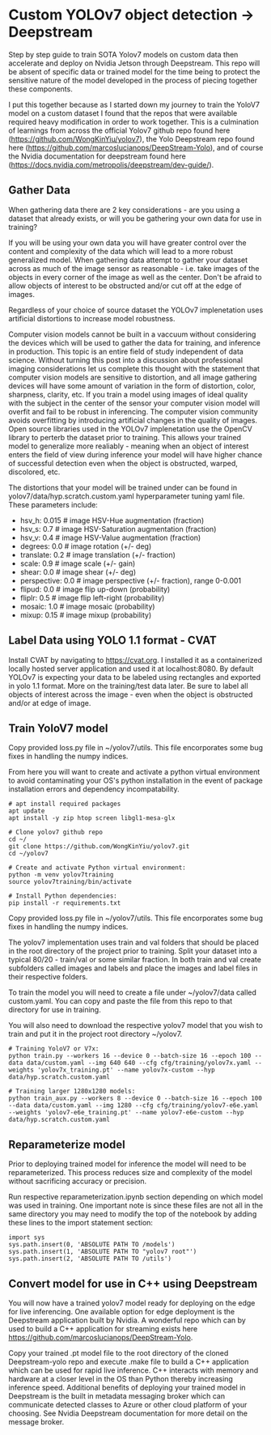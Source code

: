 # Custom YOLOv7 object detection -> Deepstream
Step by step guide to train SOTA Yolov7 models on custom data then accelerate and deploy on Nvidia Jetson through Deepstream. This repo will be absent of specific data or trained model for the time being to protect the sensitive nature of the model developed in the process of piecing together these components.

I put this together because as I started down my journey to train the YoloV7 model on a custom dataset I found that the repos that were available required heavy modification in order to work together. This is a culmination of learnings from across the official Yolov7 github repo found here (https://github.com/WongKinYiu/yolov7), the Yolo Deepstream repo found here (https://github.com/marcoslucianops/DeepStream-Yolo), and of course the Nvidia documentation for deepstream found here (https://docs.nvidia.com/metropolis/deepstream/dev-guide/).

## Gather Data
When gathering data there are 2 key considerations - are you using a dataset that already exists, or will you be gathering your own data for use in training?

If you will be using your own data you will have greater control over the content and complexity of the data which will lead to a more robust generalized model. When gathering data attempt to gather your dataset across as much of the image sensor as reasonable - i.e. take images of the objects in every corner of the image as well as the center. Don't be afraid to allow objects of interest to be obstructed and/or cut off at the edge of images.

Regardless of your choice of source dataset the YOLOv7 implenetation uses artificial distortions to increase model robustness.

Computer vision models cannot be built in a vaccuum without considering the devices which will be used to gather the data for training, and inference in production. This topic is an entire field of study independent of data science. Without turning this post into a discussion about professional imaging considerations let us complete this thought with the statement that computer vision models are sensitive to distortion, and all image gathering devices will have some amount of variation in the form of distortion, color, sharpness, clarity, etc. If you train a model using images of ideal quality with the subject in the center of the sensor your computer vision model will overfit and fail to be robust in inferencing. The computer vision community avoids overfitting by introducing artificial changes in the quality of images. Open source libraries used in the YOLOv7 implenetation use the OpenCV library to perterb the dataset prior to training. This allows your trained model to generalize more realiably - meaning when an object of interest enters the field of view during inference your model will have higher chance of successful detection even when the object is obstructed, warped, discolored, etc.

The distortions that your model will be trained under can be found in yolov7/data/hyp.scratch.custom.yaml hyperparameter tuning yaml file. These parameters include:

- hsv_h: 0.015  # image HSV-Hue augmentation (fraction)
- hsv_s: 0.7  # image HSV-Saturation augmentation (fraction)
- hsv_v: 0.4  # image HSV-Value augmentation (fraction)
- degrees: 0.0  # image rotation (+/- deg)
- translate: 0.2  # image translation (+/- fraction)
- scale: 0.9  # image scale (+/- gain)
- shear: 0.0  # image shear (+/- deg)
- perspective: 0.0  # image perspective (+/- fraction), range 0-0.001
- flipud: 0.0  # image flip up-down (probability)
- fliplr: 0.5  # image flip left-right (probability)
- mosaic: 1.0  # image mosaic (probability)
- mixup: 0.15  # image mixup (probability)



## Label Data using YOLO 1.1 format - CVAT
Install CVAT by navigating to https://cvat.org. I installed it as a containerized locally hosted server application and used it at localhost:8080. By default YOLOv7 is expecting your data to be labeled using rectangles and exported in yolo 1.1 format. More on the training/test data later. Be sure to label all objects of interest across the image - even when the object is obstructed and/or at edge of image.

## Train YoloV7 model
Copy provided loss.py file in ~/yolov7/utils. This file encorporates some bug fixes in handling the numpy indices.

From here you will want to create and activate a python virtual environment to avoid contaminating your OS's python installation in the event of package installation errors and dependency incompatability.

```
# apt install required packages
apt update
apt install -y zip htop screen libgl1-mesa-glx
```

```
# Clone yolov7 github repo
cd ~/
git clone https://github.com/WongKinYiu/yolov7.git
cd ~/yolov7
```

```
# Create and activate Python virtual environment:
python -m venv yolov7training
source yolov7training/bin/activate
```

```
# Install Python dependencies:
pip install -r requirements.txt
```

Copy provided loss.py file in ~/yolov7/utils. This file encorporates some bug fixes in handling the numpy indices.

The yolov7 implementation uses train and val folders that should be placed in the root directory of the project prior to training. Split your dataset into a typical 80/20 - train/val or some similar fraction. In both train and val create subfolders called images and labels and place the images and label files in their respective folders.

To train the model you will need to create a file under ~/yolov7/data called custom.yaml. You can copy and paste the file from this repo to that directory for use in training.

You will also need to download the respective yolov7 model that you wish to train and put it in the project root directory ~/yolov7.

```
# Training YoloV7 or V7x:
python train.py --workers 16 --device 0 --batch-size 16 --epoch 100 --data data/custom.yaml --img 640 640 --cfg cfg/training/yolov7x.yaml --weights 'yolov7x_training.pt' --name yolov7x-custom --hyp data/hyp.scratch.custom.yaml
```

```
# Training larger 1280x1280 models:
python train_aux.py --workers 8 --device 0 --batch-size 16 --epoch 100  --data data/custom.yaml --img 1280 --cfg cfg/training/yolov7-e6e.yaml --weights 'yolov7-e6e_training.pt' --name yolov7-e6e-custom --hyp data/hyp.scratch.custom.yaml
```

## Reparameterize model
Prior to deploying trained model for inference the model will need to be reparameterized. This process reduces size and complexity of the model without sacrificing accuracy or precision. 

Run respective reparameterization.ipynb section depending on which model was used in training. One important note is since these files are not all in the same directory you may need to modify the top of the notebook by adding these lines to the import statement section:
```
import sys
sys.path.insert(0, 'ABSOLUTE PATH TO /models')
sys.path.insert(1, 'ABSOLUTE PATH TO "yolov7 root"')
sys.path.insert(2, 'ABSOLUTE PATH TO /utils')
```

## Convert model for use in C++ using Deepstream
You will now have a trained yolov7 model ready for deploying on the edge for live inferencing. One available option for edge deployment is the Deepstream application built by Nvidia. A wonderful repo which can by used to build a C++ application for streaming exists here https://github.com/marcoslucianops/DeepStream-Yolo.

Copy your trained .pt model file to the root directory of the cloned Deepstream-yolo repo and execute .make file to build a C++ application which can be used for rapid live inference. C++ interacts with memory and hardware at a closer level in the OS than Python thereby increasing inference speed. Additional benefits of deploying your trained model in Deepstream is the built in metadata messaging broker which can communicate detected classes to Azure or other cloud platform of your choosing. See Nvidia Deepstream documentation for more detail on the message broker.
